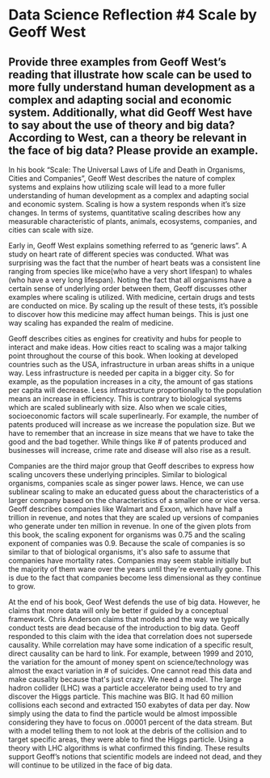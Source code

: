 # Data Science Reflection #4 Scale by Geoff West

## Provide three examples from Geoff West’s reading that illustrate how scale can be used to more fully understand human development as a complex and adapting social and economic system.  Additionally, what did Geoff West have to say about the use of theory and big data?  According to West, can a theory be relevant in  the face of big data?  Please provide an example.

   In his book “Scale: The Universal Laws of Life and Death in Organisms, Cities and Companies”, Geoff West describes the nature of complex systems and explains how 
utilizing scale will lead to a more fuller understanding of human development as a complex and adapting social and economic system. Scaling is how a system responds 
when it’s size changes. In terms of systems, quantitative scaling describes how any measurable characteristic of plants, animals, ecosystems, companies, and 
cities can scale with size. 

   Early in, Geoff West explains something referred to as  “generic laws”. A study on heart rate of different species was conducted. What was surprising 
was the fact that the number of heart beats was a consistent line ranging from species like mice(who have a very short lifespan) to whales (who have a very long 
lifespan). Noting the fact that all organisms have a certain sense of underlying order between them, Geoff discusses other examples where scaling is utilized. With 
medicine, certain drugs and tests are conducted on mice. By scaling up the result of these tests, it’s possible to discover how this medicine may affect human 
beings. This is just one way scaling has expanded the realm of medicine.

   Geoff describes cities as engines for creativity and hubs for people to interact and make ideas. How cities react to scaling was a major talking point throughout 
the course of this book. When looking at developed countries such as the USA, infrastructure in urban areas shifts in a unique way. Less infrastructure is needed 
per capita in a bigger city. So for example, as the population increases in a city, the amount of gas stations per capita will decrease. Less infrastructure 
proportionally to the population means an increase in efficiency. This is contrary to biological systems which are scaled sublinearly with size. Also when we scale 
cities, socioeconomic factors will scale superlinearly. For example, the number of patents produced will increase as we increase the population size. But we have to 
remember that an increase in size means that we have to take the good and the bad together. While things like # of patents produced and businesses will 
increase, crime rate and disease will also rise as a result. 

   Companies are the third major group that Geoff describes to express how scaling uncovers these underlying principles. Similar to biological organisms, companies 
scale as singer power laws. Hence, we can use sublinear scaling to make an educated guess about the characteristics of a larger company based on the characteristics 
of a smaller one or vice versa. Geoff describes companies like Walmart and Exxon, which have half a trillion in revenue,  and notes that they are scaled up versions 
of companies who generate under ten million in revenue. In one of the given plots from this book, the scaling exponent for organisms was 0.75 and the scaling 
exponent of companies was 0.9. Because the scale of companies is so similar to that of biological organisms, it's also safe to assume that companies have mortality 
rates. Companies may seem stable initially but the majority of them wane over the years until they're eventually gone. This is due to the fact that companies become 
less dimensional as they continue to grow. 

   At the end of his book, Geof West defends the use of big data. However, he claims that more data will only be better if guided by a conceptual framework. Chris 
Anderson claims that models and the way we typically conduct tests are dead because of the introduction to big data. Geoff responded to this claim with the idea 
that correlation does not supersede causality. While correlation may have some indication of a specific result, direct causality can be hard to link. For example, 
between 1999 and 2010, the variation for the amount of money spent on science/technology was almost the exact variation in # of suicides. One cannot read this data 
and make causality because that's just crazy. We need a model. The large hadron collider (LHC) was a particle accelerator being used to try and discover the Higgs 
particle. This machine was BIG. It had 60 million collisions each second and extracted 150 exabytes of data per day. Now simply using the data to find the particle 
would be almost impossible considering they have to focus on .00001 percent of the data stream. But with a model telling them to not look at the debris of the 
collision and to target specific areas, they were able to find the Higgs  particle. Using a theory with LHC algorithms is what confirmed this finding. These results 
support Geoff’s notions that scientific models are indeed not dead, and they will continue to be utilized in the face of big data. 
